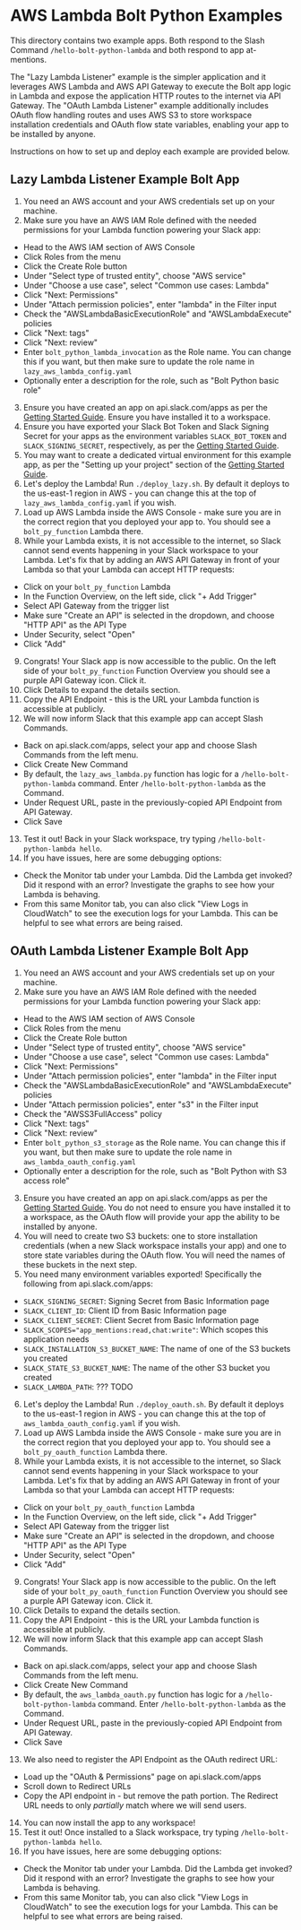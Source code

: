 # AWS Lambda Bolt Python Examples

This directory contains two example apps. Both respond to the Slash Command
`/hello-bolt-python-lambda` and both respond to app at-mentions.

The "Lazy Lambda Listener" example is the simpler application and it leverages
AWS Lambda and AWS API Gateway to execute the Bolt app logic in Lambda and
expose the application HTTP routes to the internet via API Gateway. The "OAuth
Lambda Listener" example additionally includes OAuth flow handling routes and uses
AWS S3 to store workspace installation credentials and OAuth flow state
variables, enabling your app to be installed by anyone.

Instructions on how to set up and deploy each example are provided below.

## Lazy Lambda Listener Example Bolt App

1. You need an AWS account and your AWS credentials set up on your machine.
2. Make sure you have an AWS IAM Role defined with the needed permissions for
   your Lambda function powering your Slack app:
  - Head to the AWS IAM section of AWS Console
  - Click Roles from the menu
  - Click the Create Role button
  - Under "Select type of trusted entity", choose "AWS service"
  - Under "Choose a use case", select "Common use cases: Lambda"
  - Click "Next: Permissions"
  - Under "Attach permission policies", enter "lambda" in the Filter input
  - Check the "AWSLambdaBasicExecutionRole" and "AWSLambdaExecute" policies
  - Click "Next: tags"
  - Click "Next: review"
  - Enter `bolt_python_lambda_invocation` as the Role name. You can change this
      if you want, but then make sure to update the role name in
      `lazy_aws_lambda_config.yaml`
  - Optionally enter a description for the role, such as "Bolt Python basic
      role"
3. Ensure you have created an app on api.slack.com/apps as per the [Getting
   Started Guide](https://slack.dev/bolt-python/tutorial/getting-started).
   Ensure you have installed it to a workspace.
4. Ensure you have exported your Slack Bot Token and Slack Signing Secret for your
   apps as the environment variables `SLACK_BOT_TOKEN` and
   `SLACK_SIGNING_SECRET`, respectively, as per the [Getting
   Started Guide](https://slack.dev/bolt-python/tutorial/getting-started).
5. You may want to create a dedicated virtual environment for this example app, as
   per the "Setting up your project" section of the [Getting
   Started Guide](https://slack.dev/bolt-python/tutorial/getting-started).
6. Let's deploy the Lambda! Run `./deploy_lazy.sh`. By default it deploys to the
   us-east-1 region in AWS - you can change this at the top of `lazy_aws_lambda_config.yaml` if you wish.
7. Load up AWS Lambda inside the AWS Console - make sure you are in the correct
   region that you deployed your app to. You should see a `bolt_py_function`
   Lambda there.
8. While your Lambda exists, it is not accessible to the internet, so Slack
   cannot send events happening in your Slack workspace to your Lambda. Let's
   fix that by adding an AWS API Gateway in front of your Lambda so that your
   Lambda can accept HTTP requests:
  - Click on your `bolt_py_function` Lambda
  - In the Function Overview, on the left side, click "+ Add Trigger"
  - Select API Gateway from the trigger list
  - Make sure "Create an API" is selected in the dropdown, and choose "HTTP API"
      as the API Type
  - Under Security, select "Open"
  - Click "Add"
9. Congrats! Your Slack app is now accessible to the public. On the left side of
   your `bolt_py_function` Function Overview you should see a purple API Gateway
   icon. Click it.
10. Click Details to expand the details section.
11. Copy the API Endpoint - this is the URL your Lambda function is accessible
    at publicly.
12. We will now inform Slack that this example app can accept Slash Commands.
  - Back on api.slack.com/apps, select your app and choose Slash Commands from the left menu.
  - Click Create New Command
  - By default, the `lazy_aws_lambda.py` function has logic for a
      `/hello-bolt-python-lambda` command. Enter `/hello-bolt-python-lambda` as
      the Command.
  - Under Request URL, paste in the previously-copied API Endpoint from API
      Gateway.
  - Click Save
13. Test it out! Back in your Slack workspace, try typing
    `/hello-bolt-python-lambda hello`.
14. If you have issues, here are some debugging options:
  - Check the Monitor tab under your Lambda. Did the Lambda get invoked? Did it
      respond with an error? Investigate the graphs to see how your Lambda is
      behaving.
  - From this same Monitor tab, you can also click "View Logs in CloudWatch" to
      see the execution logs for your Lambda. This can be helpful to see what
      errors are being raised.

## OAuth Lambda Listener Example Bolt App

1. You need an AWS account and your AWS credentials set up on your machine.
2. Make sure you have an AWS IAM Role defined with the needed permissions for
   your Lambda function powering your Slack app:
  - Head to the AWS IAM section of AWS Console
  - Click Roles from the menu
  - Click the Create Role button
  - Under "Select type of trusted entity", choose "AWS service"
  - Under "Choose a use case", select "Common use cases: Lambda"
  - Click "Next: Permissions"
  - Under "Attach permission policies", enter "lambda" in the Filter input
  - Check the "AWSLambdaBasicExecutionRole" and "AWSLambdaExecute" policies
  - Under "Attach permission policies", enter "s3" in the Filter input
  - Check the "AWSS3FullAccess" policy
  - Click "Next: tags"
  - Click "Next: review"
  - Enter `bolt_python_s3_storage` as the Role name. You can change this
      if you want, but then make sure to update the role name in
      `aws_lambda_oauth_config.yaml`
  - Optionally enter a description for the role, such as "Bolt Python with S3
      access role"
3. Ensure you have created an app on api.slack.com/apps as per the [Getting
   Started Guide](https://slack.dev/bolt-python/tutorial/getting-started).
   You do not need to ensure you have installed it to a workspace, as the OAuth
   flow will provide your app the ability to be installed by anyone.
4. You will need to create two S3 buckets: one to store installation credentials
   (when a new Slack workspace installs your app) and one to store state
   variables during the OAuth flow. You will need the names of these buckets in
   the next step.
5. You need many environment variables exported! Specifically the following from
   api.slack.com/apps:
  - `SLACK_SIGNING_SECRET`: Signing Secret from Basic Information page
  - `SLACK_CLIENT_ID`: Client ID from Basic Information page
  - `SLACK_CLIENT_SECRET`: Client Secret from Basic Information page
  - `SLACK_SCOPES="app_mentions:read,chat:write"`: Which scopes this application
      needs
  - `SLACK_INSTALLATION_S3_BUCKET_NAME`: The name of one of the S3 buckets you
      created
  - `SLACK_STATE_S3_BUCKET_NAME`: The name of the other S3 bucket you created
  - `SLACK_LAMBDA_PATH`: ??? TODO
6. Let's deploy the Lambda! Run `./deploy_oauth.sh`. By default it deploys to the
   us-east-1 region in AWS - you can change this at the top of `aws_lambda_oauth_config.yaml` if you wish.
7. Load up AWS Lambda inside the AWS Console - make sure you are in the correct
   region that you deployed your app to. You should see a `bolt_py_oauth_function`
   Lambda there.
8. While your Lambda exists, it is not accessible to the internet, so Slack
   cannot send events happening in your Slack workspace to your Lambda. Let's
   fix that by adding an AWS API Gateway in front of your Lambda so that your
   Lambda can accept HTTP requests:
  - Click on your `bolt_py_oauth_function` Lambda
  - In the Function Overview, on the left side, click "+ Add Trigger"
  - Select API Gateway from the trigger list
  - Make sure "Create an API" is selected in the dropdown, and choose "HTTP API"
      as the API Type
  - Under Security, select "Open"
  - Click "Add"
9. Congrats! Your Slack app is now accessible to the public. On the left side of
   your `bolt_py_oauth_function` Function Overview you should see a purple API Gateway
   icon. Click it.
10. Click Details to expand the details section.
11. Copy the API Endpoint - this is the URL your Lambda function is accessible
    at publicly.
12. We will now inform Slack that this example app can accept Slash Commands.
  - Back on api.slack.com/apps, select your app and choose Slash Commands from the left menu.
  - Click Create New Command
  - By default, the `aws_lambda_oauth.py` function has logic for a
      `/hello-bolt-python-lambda` command. Enter `/hello-bolt-python-lambda` as
      the Command.
  - Under Request URL, paste in the previously-copied API Endpoint from API
      Gateway.
  - Click Save
13. We also need to register the API Endpoint as the OAuth redirect URL:
  - Load up the "OAuth &amp; Permissions" page on api.slack.com/apps
  - Scroll down to Redirect URLs
  - Copy the API endpoint in - but remove the path portion. The Redirect URL
      needs to only _partially_ match where we will send users.
14. You can now install the app to any workspace!
15. Test it out! Once installed to a Slack workspace, try typing
    `/hello-bolt-python-lambda hello`.
16. If you have issues, here are some debugging options:
  - Check the Monitor tab under your Lambda. Did the Lambda get invoked? Did it
      respond with an error? Investigate the graphs to see how your Lambda is
      behaving.
  - From this same Monitor tab, you can also click "View Logs in CloudWatch" to
      see the execution logs for your Lambda. This can be helpful to see what
      errors are being raised.
